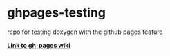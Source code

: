 # ghpages-testing
repo for testing doxygen with the github pages feature

[**Link to gh-pages wiki**](https://tobdos.github.io/ghpages-testing)<br>
